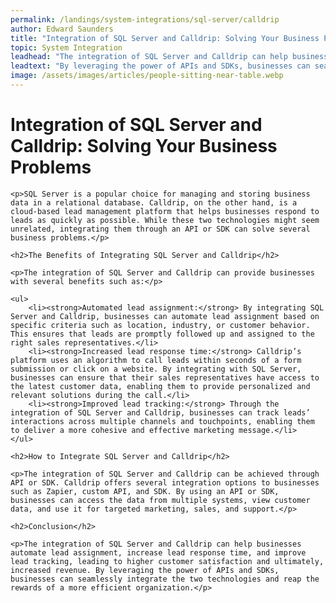 ```yaml
---
permalink: /landings/system-integrations/sql-server/calldrip
author: Edward Saunders
title: "Integration of SQL Server and Calldrip: Solving Your Business Problems"
topic: System Integration
leadhead: "The integration of SQL Server and Calldrip can help businesses automate lead assignment, increase lead response time, and improve lead tracking, leading to higher customer satisfaction and ultimately, increased revenue"
leadtext: "By leveraging the power of APIs and SDKs, businesses can seamlessly integrate the two technologies and reap the rewards of a more efficient organization."
image: /assets/images/articles/people-sitting-near-table.webp
---
```

<div class="arttext">	<h1>Integration of SQL Server and Calldrip: Solving Your Business Problems</h1>

	<p>SQL Server is a popular choice for managing and storing business data in a relational database. Calldrip, on the other hand, is a cloud-based lead management platform that helps businesses respond to leads as quickly as possible. While these two technologies might seem unrelated, integrating them through an API or SDK can solve several business problems.</p>

	<h2>The Benefits of Integrating SQL Server and Calldrip</h2>

	<p>The integration of SQL Server and Calldrip can provide businesses with several benefits such as:</p>

	<ul>
		<li><strong>Automated lead assignment:</strong> By integrating SQL Server and Calldrip, businesses can automate lead assignment based on specific criteria such as location, industry, or customer behavior. This ensures that leads are promptly followed up and assigned to the right sales representatives.</li>
		<li><strong>Increased lead response time:</strong> Calldrip’s platform uses an algorithm to call leads within seconds of a form submission or click on a website. By integrating with SQL Server, businesses can ensure that their sales representatives have access to the latest customer data, enabling them to provide personalized and relevant solutions during the call.</li>
		<li><strong>Improved lead tracking:</strong> Through the integration of SQL Server and Calldrip, businesses can track leads’ interactions across multiple channels and touchpoints, enabling them to deliver a more cohesive and effective marketing message.</li>
	</ul>

	<h2>How to Integrate SQL Server and Calldrip</h2>

	<p>The integration of SQL Server and Calldrip can be achieved through API or SDK. Calldrip offers several integration options to businesses such as Zapier, custom API, and SDK. By using an API or SDK, businesses can access the data from multiple systems, view customer data, and use it for targeted marketing, sales, and support.</p>

	<h2>Conclusion</h2>

	<p>The integration of SQL Server and Calldrip can help businesses automate lead assignment, increase lead response time, and improve lead tracking, leading to higher customer satisfaction and ultimately, increased revenue. By leveraging the power of APIs and SDKs, businesses can seamlessly integrate the two technologies and reap the rewards of a more efficient organization.</p>
</div>